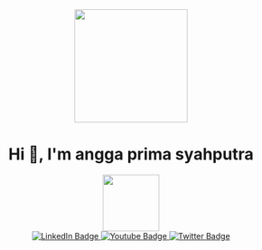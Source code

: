 

<div id="header" align="center">
  <img src="https://media.giphy.com/media/gjrYDwbjnK8x36xZIO/giphy.gif](https://media.giphy.com/media/ei8rRtgnI4XsW9P0BX/giphy.gif" width="200"/>
</div>

<h1 align="center">Hi 👋, I'm angga prima syahputra</h1>


<div id="header" align="center">
  <img src="https://media.giphy.com/media/v4ACAOgbCDzeZUNj43/giphy.gif" width="100"/>
</div>

<div id="badges" align= "center">
  <a href="https://www.linkedin.com/in/angga-prima-syahputra/">
    <img src="https://img.shields.io/badge/LinkedIn-blue?style=for-the-badge&logo=linkedin&logoColor=white" alt="LinkedIn Badge"/>
  </a>
  <a href="https://www.instagram.com/angga.psx/">
    <img src="https://img.shields.io/badge/Instagram-E4405F?style=for-the-badge&logo=instagram&logoColor=white" alt="Youtube Badge"/>
  </a>
  <a href="https://twitter.com/anggaps00">
    <img src="https://img.shields.io/badge/Twitter-blue?style=for-the-badge&logo=twitter&logoColor=white" alt="Twitter Badge"/>
  </a>
</div>





<!---
anggaps/anggaps is a ✨ special ✨ repository because its `README.md` (this file) appears on your GitHub profile.
You can click the Preview link to take a look at your changes.
--->



